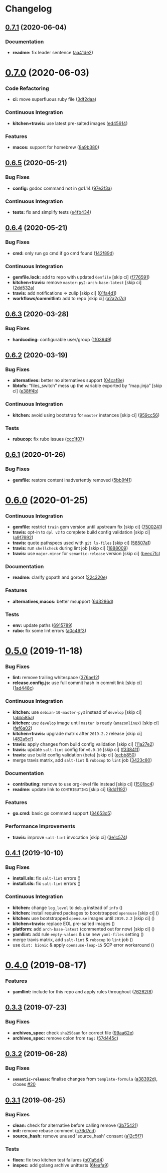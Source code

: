 # Changelog

## [0.7.1](https://github.com/saltstack-formulas/golang-formula/compare/v0.7.0...v0.7.1) (2020-06-04)


### Documentation

* **readme:** fix leader sentence ([aa41de2](https://github.com/saltstack-formulas/golang-formula/commit/aa41de2cea0acfcb31feffefe122914ffd026b2a))

# [0.7.0](https://github.com/saltstack-formulas/golang-formula/compare/v0.6.5...v0.7.0) (2020-06-03)


### Code Refactoring

* **ci:** move superfluous ruby file ([3df2daa](https://github.com/saltstack-formulas/golang-formula/commit/3df2daac7a579c1bd082d887e95d3f8f011e1fd6))


### Continuous Integration

* **kitchen+travis:** use latest pre-salted images ([ed45614](https://github.com/saltstack-formulas/golang-formula/commit/ed4561457bd4dc450fe2637d9f5e9dcb92031444))


### Features

* **macos:** support for homebrew ([8a9b380](https://github.com/saltstack-formulas/golang-formula/commit/8a9b3806ef1c147bf84247b0649f00e41c1f4f96))

## [0.6.5](https://github.com/saltstack-formulas/golang-formula/compare/v0.6.4...v0.6.5) (2020-05-21)


### Bug Fixes

* **config:** godoc command not in go1.14 ([97e3f3a](https://github.com/saltstack-formulas/golang-formula/commit/97e3f3ac1586b8d81a6b0130c10431abc9d428f9))


### Continuous Integration

* **tests:** fix and simplify tests ([e4fb434](https://github.com/saltstack-formulas/golang-formula/commit/e4fb4340b95a4c5866d75cb593ae17acd92ddfa3))

## [0.6.4](https://github.com/saltstack-formulas/golang-formula/compare/v0.6.3...v0.6.4) (2020-05-21)


### Bug Fixes

* **cmd:** only run go cmd if go cmd found ([142f89d](https://github.com/saltstack-formulas/golang-formula/commit/142f89dede5cf66539f60641fb62df6bdff72f07))


### Continuous Integration

* **gemfile.lock:** add to repo with updated `Gemfile` [skip ci] ([f776591](https://github.com/saltstack-formulas/golang-formula/commit/f776591e3f1b689c9f93e03394e9d88e04645320))
* **kitchen+travis:** remove `master-py2-arch-base-latest` [skip ci] ([2dd532a](https://github.com/saltstack-formulas/golang-formula/commit/2dd532a96de0732c9731c33c9bc5b0dca334eb78))
* **travis:** add notifications => zulip [skip ci] ([01fa4d1](https://github.com/saltstack-formulas/golang-formula/commit/01fa4d1dd1277843932019a966d253bcd381a2a7))
* **workflows/commitlint:** add to repo [skip ci] ([a2a2d7d](https://github.com/saltstack-formulas/golang-formula/commit/a2a2d7d4d7017e73ac9040b6c7b6d572427a0066))

## [0.6.3](https://github.com/saltstack-formulas/golang-formula/compare/v0.6.2...v0.6.3) (2020-03-28)


### Bug Fixes

* **hardcoding:** configurable user/group ([1f03949](https://github.com/saltstack-formulas/golang-formula/commit/1f03949d8c66148ebba995f45f14a8837f454281))

## [0.6.2](https://github.com/saltstack-formulas/golang-formula/compare/v0.6.1...v0.6.2) (2020-03-19)


### Bug Fixes

* **alternatives:** better no alternatives support ([04caf8e](https://github.com/saltstack-formulas/golang-formula/commit/04caf8eac0bb15e4a113a73fa3c54b97b341724a))
* **libtofs:** “files_switch” mess up the variable exported by “map.jinja” [skip ci] ([e38ff4b](https://github.com/saltstack-formulas/golang-formula/commit/e38ff4b13f612b08c64089cf0bf84ade44f433d5))


### Continuous Integration

* **kitchen:** avoid using bootstrap for `master` instances [skip ci] ([959cc56](https://github.com/saltstack-formulas/golang-formula/commit/959cc561d42539d3cf654010cff9eb77056d4261))


### Tests

* **rubucop:** fix rubo issues ([ccc1f07](https://github.com/saltstack-formulas/golang-formula/commit/ccc1f072994e376904634c272335fccee2b9082b))

## [0.6.1](https://github.com/saltstack-formulas/golang-formula/compare/v0.6.0...v0.6.1) (2020-01-26)


### Bug Fixes

* **gemfile:** restore content inadvertently removed ([5bb9f41](https://github.com/saltstack-formulas/golang-formula/commit/5bb9f41c248f3b4200be236328d00e54ea834c33))

# [0.6.0](https://github.com/saltstack-formulas/golang-formula/compare/v0.5.0...v0.6.0) (2020-01-25)


### Continuous Integration

* **gemfile:** restrict `train` gem version until upstream fix [skip ci] ([7500241](https://github.com/saltstack-formulas/golang-formula/commit/75002412d5dd1ebe533e84e27506bf850218c146))
* **travis:** opt-in to `dpl v2` to complete build config validation [skip ci] ([a9f7692](https://github.com/saltstack-formulas/golang-formula/commit/a9f769262b4d5e9d5a0d03acce2a91e55720e1b3))
* **travis:** quote pathspecs used with `git ls-files` [skip ci] ([58507a1](https://github.com/saltstack-formulas/golang-formula/commit/58507a15e8229f691a5867ba6e1c3401bc36ef42))
* **travis:** run `shellcheck` during lint job [skip ci] ([1888009](https://github.com/saltstack-formulas/golang-formula/commit/1888009847005c12edbad044c3bd99be4c0e8c47))
* **travis:** use `major.minor` for `semantic-release` version [skip ci] ([beec7fc](https://github.com/saltstack-formulas/golang-formula/commit/beec7fc37e6507dcda27ed35cd9cca5bb6c01f64))


### Documentation

* **readme:** clarify gopath and goroot ([22c320e](https://github.com/saltstack-formulas/golang-formula/commit/22c320eb9819259bb92577889a525cd922441825))


### Features

* **alternatives,macos:** better msupport ([6d3286d](https://github.com/saltstack-formulas/golang-formula/commit/6d3286d135aebbb15e815569f66bc885147cb428))


### Tests

* **env:** update paths ([6915789](https://github.com/saltstack-formulas/golang-formula/commit/69157892927eb2a2d0301fbf09c93f7cb9298546))
* **rubo:** fix some lint errors ([a0c49f3](https://github.com/saltstack-formulas/golang-formula/commit/a0c49f31d6dd896ab5eb7e3ea30a3c06692c745e))

# [0.5.0](https://github.com/saltstack-formulas/golang-formula/compare/v0.4.1...v0.5.0) (2019-11-18)


### Bug Fixes

* **lint:** remove trailing whitespace ([376ae12](https://github.com/saltstack-formulas/golang-formula/commit/376ae120e51ea5a999bd08b2a1fbc63fbaa4fb71))
* **release.config.js:** use full commit hash in commit link [skip ci] ([1ad448c](https://github.com/saltstack-formulas/golang-formula/commit/1ad448c5826b1c94aadf8b6505534cb823ba454d))


### Continuous Integration

* **kitchen:** use `debian-10-master-py3` instead of `develop` [skip ci] ([abb585a](https://github.com/saltstack-formulas/golang-formula/commit/abb585a25dcdd25ae502bfcd0bfe2ad70e1b8963))
* **kitchen:** use `develop` image until `master` is ready (`amazonlinux`) [skip ci] ([fef6a02](https://github.com/saltstack-formulas/golang-formula/commit/fef6a02c650c06a3525f63d76758826632504ee6))
* **kitchen+travis:** upgrade matrix after `2019.2.2` release [skip ci] ([482a5cf](https://github.com/saltstack-formulas/golang-formula/commit/482a5cf341beadadbddf5b44655bc584f9bc85c8))
* **travis:** apply changes from build config validation [skip ci] ([11a27e2](https://github.com/saltstack-formulas/golang-formula/commit/11a27e2bb98e010830144fa2c99a583576fe0eb5))
* **travis:** update `salt-lint` config for `v0.0.10` [skip ci] ([f338411](https://github.com/saltstack-formulas/golang-formula/commit/f338411dd882e0440989376bf3990ae8ee6dd436))
* **travis:** use build config validation (beta) [skip ci] ([ecbb850](https://github.com/saltstack-formulas/golang-formula/commit/ecbb8503ffb586945fc87d1ccda4188e59582017))
* merge travis matrix, add `salt-lint` & `rubocop` to `lint` job ([3423c80](https://github.com/saltstack-formulas/golang-formula/commit/3423c80004190e433926a4a172cecd66cc435828))


### Documentation

* **contributing:** remove to use org-level file instead [skip ci] ([1501bc4](https://github.com/saltstack-formulas/golang-formula/commit/1501bc443ef0d0ef7603d78c30d020f4e48c2a87))
* **readme:** update link to `CONTRIBUTING` [skip ci] ([8dd1192](https://github.com/saltstack-formulas/golang-formula/commit/8dd11925e183a88c28b73d6a6a2eea20a30d4af1))


### Features

* **go.cmd:** basic go command support ([34653d5](https://github.com/saltstack-formulas/golang-formula/commit/34653d51d6065204bd175f5fcfb91f845ef52bca))


### Performance Improvements

* **travis:** improve `salt-lint` invocation [skip ci] ([3e1c574](https://github.com/saltstack-formulas/golang-formula/commit/3e1c574d691028e220e9c628a20dbf549a0d1c7a))

## [0.4.1](https://github.com/saltstack-formulas/golang-formula/compare/v0.4.0...v0.4.1) (2019-10-10)


### Bug Fixes

* **install.sls:** fix `salt-lint` errors ([](https://github.com/saltstack-formulas/golang-formula/commit/4193037))
* **install.sls:** fix `salt-lint` errors ([](https://github.com/saltstack-formulas/golang-formula/commit/c23bce9))


### Continuous Integration

* **kitchen:** change `log_level` to `debug` instead of `info` ([](https://github.com/saltstack-formulas/golang-formula/commit/793fd34))
* **kitchen:** install required packages to bootstrapped `opensuse` [skip ci] ([](https://github.com/saltstack-formulas/golang-formula/commit/faad94f))
* **kitchen:** use bootstrapped `opensuse` images until `2019.2.2` [skip ci] ([](https://github.com/saltstack-formulas/golang-formula/commit/2cdbe09))
* **kitchen+travis:** replace EOL pre-salted images ([](https://github.com/saltstack-formulas/golang-formula/commit/b0ee510))
* **platform:** add `arch-base-latest` (commented out for now) [skip ci] ([](https://github.com/saltstack-formulas/golang-formula/commit/bbf9fa1))
* **yamllint:** add rule `empty-values` & use new `yaml-files` setting ([](https://github.com/saltstack-formulas/golang-formula/commit/fa990a9))
* merge travis matrix, add `salt-lint` & `rubocop` to `lint` job ([](https://github.com/saltstack-formulas/golang-formula/commit/2ab9c36))
* use `dist: bionic` & apply `opensuse-leap-15` SCP error workaround ([](https://github.com/saltstack-formulas/golang-formula/commit/0977f1f))

# [0.4.0](https://github.com/saltstack-formulas/golang-formula/compare/v0.3.3...v0.4.0) (2019-08-17)


### Features

* **yamllint:** include for this repo and apply rules throughout ([76262f8](https://github.com/saltstack-formulas/golang-formula/commit/76262f8))

## [0.3.3](https://github.com/saltstack-formulas/golang-formula/compare/v0.3.2...v0.3.3) (2019-07-23)


### Bug Fixes

* **archives_spec:** check `sha256sum` for correct file ([99aa62e](https://github.com/saltstack-formulas/golang-formula/commit/99aa62e))
* **archives_spec:** remove colon from `tag:` ([57d445c](https://github.com/saltstack-formulas/golang-formula/commit/57d445c))

## [0.3.2](https://github.com/saltstack-formulas/golang-formula/compare/v0.3.1...v0.3.2) (2019-06-28)


### Bug Fixes

* **`semantic-release`:** finalise changes from `template-formula` ([a38392d](https://github.com/saltstack-formulas/golang-formula/commit/a38392d)), closes [#20](https://github.com/saltstack-formulas/golang-formula/issues/20)

## [0.3.1](https://github.com/saltstack-formulas/golang-formula/compare/v0.3.0...v0.3.1) (2019-06-25)


### Bug Fixes

* **clean:** check for alternative before calling remove ([3b75421](https://github.com/saltstack-formulas/golang-formula/commit/3b75421))
* **init:** remove rebase comment ([c76d7cd](https://github.com/saltstack-formulas/golang-formula/commit/c76d7cd))
* **source_hash:** remove unused 'source_hash' consant ([a12c5f7](https://github.com/saltstack-formulas/golang-formula/commit/a12c5f7))


### Tests

* **fixes:** fix two kitchen test failures ([b01a5d4](https://github.com/saltstack-formulas/golang-formula/commit/b01a5d4))
* **inspec:** add golang archive unittests ([6feafa9](https://github.com/saltstack-formulas/golang-formula/commit/6feafa9))
